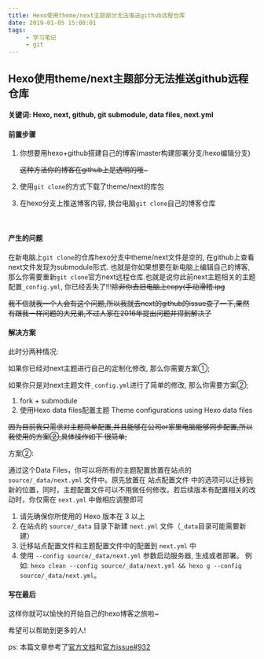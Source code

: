 ```yaml
---
title: Hexo使用theme/next主题部分无法推送github远程仓库
date: 2019-01-05 15:08:01
tags:
     - 学习笔记
     - git
---
```

## Hexo使用theme/next主题部分无法推送github远程仓库

#### 关键词: Hexo, next, github, git submodule, data files, next.yml 

#### 前置步骤

1. 你想要用hexo+github搭建自己的博客(master构建部署分支/hexo编辑分支)

   ~~这种方法你的博客在github上是透明的哦~~~

2. 使用`git clone`的方式下载了theme/next的库包

3. 在hexo分支上推送博客内容, 换台电脑`git clone`自己的博客仓库  

   ​

#### 产生的问题

​	在新电脑上`git clone`的仓库hexo分支中theme/next文件是空的, 在github上查看next文件发现为submodule形式. 也就是你如果想要在新电脑上编辑自己的博客, 那么你需要重新`git clone`官方next远程仓库.也就是说你此前next主题相关的主题配置`_config.yml`, 你已经丢失了!!!~~除非你去旧电脑上copy(手动滑稽.ipg~~

~~我不信就我一个人会有这个问题,所以我就去next的github的issue查了一下,果然有跟我一样问题的大兄弟,不过人家在2016年提出问题并得到解决了~~



#### 解决方案

此时分两种情况:

如果你已经对next主题进行自己的定制化修改, 那么你需要方案①;

如果你只是对next主题文件`_config.yml`进行了简单的修改, 那么你需要方案②;

1. fork + submodule
2. 使用Hexo data files配置主题 Theme configurations using Hexo data files

~~因为目前我只需求对主题简单配置,并且能够在公司or家里电脑能够同步配置,所以我使用的方案②,具体操作如下 很简单;~~

方案②:

通过这个Data Files，你可以将所有的主题配置放置在站点的 `source/_data/next.yml` 文件中。原先放置在 站点配置文件 中的选项可以迁移到新的位置，同时，主题配置文件可以不用做任何修改。若后续版本有配置相关的改动时，你仅需在 `next.yml` 中做相应调整即可

1. 请先确保你所使用的 Hexo 版本在 3 以上
2. 在站点的 `source/_data` 目录下新建 `next.yml` 文件（`_data`目录可能需要新建）
3. 迁移站点配置文件和主题配置文件中的配置到 `next.yml` 中
4. 使用 `--config source/_data/next.yml` 参数启动服务器, 生成或者部署。
     例如: `hexo clean --config source/_data/next.yml && hexo g --config source/_data/next.yml`。



#### 写在最后

这样你就可以愉快的开始自己的hexo博客之旅啦~

希望可以帮助到更多的人!



ps: 本篇文章参考了[官方文档](https://github.com/iissnan/hexo-theme-next/blob/master/README.cn.md)和[官方issue#932](https://github.com/iissnan/hexo-theme-next/issues/932)


